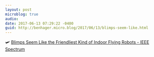 ```yaml
---
layout: post
microblog: true
audio: 
date: 2017-06-13 07:29:22 -0400
guid: http://benhager.micro.blog/2017/06/13/blimps-seem-like.html
---
```

🛩 [Blimps Seem Like the Friendliest Kind of Indoor Flying Robots - IEEE Spectrum](http://spectrum.ieee.org/automaton/robotics/drones/blimps-seem-like-the-friendliest-kind-of-indoor-flying-robots)
